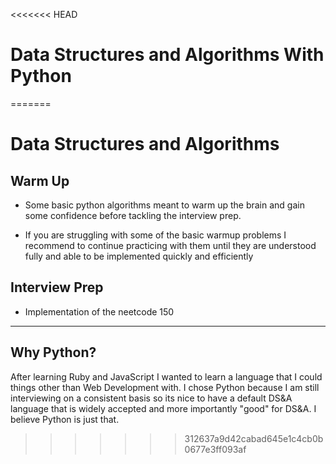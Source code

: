 <<<<<<< HEAD
# Data Structures and Algorithms With Python
=======
# Data Structures and Algorithms


## Warm Up
  - Some basic python algorithms meant to warm up the brain and gain some confidence before tackling the interview prep.

  - If you are struggling with some of the basic warmup problems I recommend to continue practicing with them until they are understood fully and able to be implemented quickly and efficiently


## Interview Prep
  - Implementation of the neetcode 150

----------

## Why Python?
  After learning Ruby and JavaScript I wanted to learn a language that I could things other than Web Development with. I chose Python because I am still interviewing on a consistent basis so its nice to have a default DS&A language that is widely accepted and more importantly "good" for DS&A. I believe Python is just that.
>>>>>>> 312637a9d42cabad645e1c4cb0b0677e3ff093af


